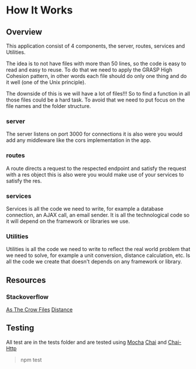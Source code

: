 # How It Works

## Overview

This application consist of 4 components, the server, routes, services and Utilities. 

The idea is to not have files with more than 50 lines, so the code is easy to read and easy to reuse. To do that we need to apply the GRASP High Cohesion pattern, in other words each file should do only one thing and do it well (one of the Unix principle).

The downside of this is we will have a lot of files!!! So to find a function in all those files could be a hard task. To avoid that we need to put focus on the file names and the folder structure.

### server

The server listens on port 3000 for connections it is also were you would add any middleware like the cors implementation in the app.

### routes

A route directs a request to the respected endpoint and satisfy the request with a res object this is also were you would make use of your services to satisfy the res.

### services

Services is all the code we need to write, for example a database connection, an AJAX call, an email sender. It is all the technological code so it will depend on the framework or libraries we use.

### Utilities

Utilities is all the code we need to write to reflect the real world problem that we need to solve, for example a unit conversion, distance calculation, etc. Is all the code we create that doesn't depends on any framework or library.


## Resources

### Stackoverflow

[As The Crow Files](https://stackoverflow.com/questions/18883601/function-to-calculate-distance-between-two-coordinates)
[Distance](https://stackoverflow.com/questions/51318864/how-to-find-out-which-cordinates-are-closest?noredirect=1&lq=1)

## Testing

All test are in the tests folder and are tested using [Mocha](https://github.com/mochajs/mocha) [Chai](https://github.com/chaijs/chai) and [Chai-Http](https://github.com/chaijs/chai-http)

> npm test
